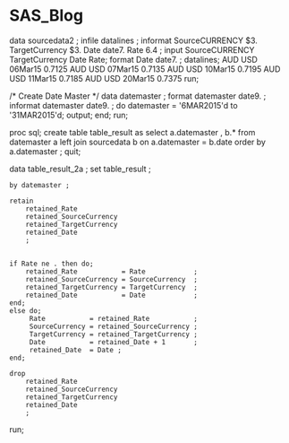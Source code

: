 # SAS_Blog


data    sourcedata2 ;
    infile datalines ;
    informat SourceCURRENCY  $3. TargetCurrency  $3. Date date7.   Rate 6.4 ;
    input SourceCURRENCY    TargetCurrency  Date    Rate;
format Date date7. ;
datalines;
AUD	USD	06Mar15	0.7125
AUD	USD	07Mar15	0.7135
AUD	USD	10Mar15	0.7195
AUD	USD	11Mar15	0.7185
AUD	USD	20Mar15	0.7375
run;





/* Create Date Master  */
data  datemaster ;
  format    datemaster date9. ;
  informat  datemaster date9. ;
  do datemaster = '6MAR2015'd to '31MAR2015'd; 
      output;
  end;
run;

proc sql;
create table table_result as 
select
                a.datemaster
            ,   b.*
from            datemaster a
left join       sourcedata b
            on  a.datemaster = b.date
order by        a.datemaster
;
quit;

data    table_result_2a  ;
    set table_result    ;

    by datemaster ;

    retain 
        retained_Rate
        retained_SourceCurrency
        retained_TargetCurrency
        retained_Date
        ;


    if Rate ne . then do;
        retained_Rate           = Rate            ;            
        retained_SourceCurrency = SourceCurrency  ;
        retained_TargetCurrency = TargetCurrency  ;
        retained_Date           = Date            ;
    end;
    else do;
         Rate           = retained_Rate           ;            
         SourceCurrency = retained_SourceCurrency ;
         TargetCurrency = retained_TargetCurrency ;
         Date           = retained_Date + 1       ;
         retained_Date  = Date ;
    end;

    drop
        retained_Rate
        retained_SourceCurrency
        retained_TargetCurrency
        retained_Date
        ;
run;
